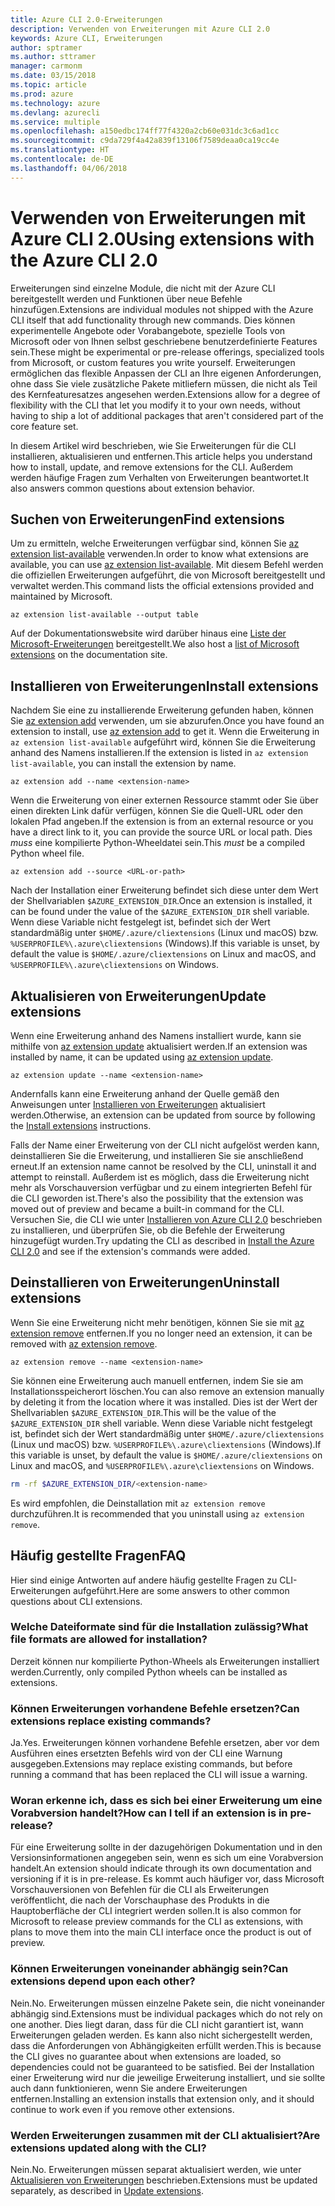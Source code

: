 ```yaml
---
title: Azure CLI 2.0-Erweiterungen
description: Verwenden von Erweiterungen mit Azure CLI 2.0
keywords: Azure CLI, Erweiterungen
author: sptramer
ms.author: sttramer
manager: carmonm
ms.date: 03/15/2018
ms.topic: article
ms.prod: azure
ms.technology: azure
ms.devlang: azurecli
ms.service: multiple
ms.openlocfilehash: a150edbc174ff77f4320a2cb60e031dc3c6ad1cc
ms.sourcegitcommit: c9da729f4a42a839f13106f7589deaa0ca19cc4e
ms.translationtype: HT
ms.contentlocale: de-DE
ms.lasthandoff: 04/06/2018
---
```

# <a name="using-extensions-with-the-azure-cli-20"></a><span data-ttu-id="fcee5-104">Verwenden von Erweiterungen mit Azure CLI 2.0</span><span class="sxs-lookup"><span data-stu-id="fcee5-104">Using extensions with the Azure CLI 2.0</span></span>

<span data-ttu-id="fcee5-105">Erweiterungen sind einzelne Module, die nicht mit der Azure CLI bereitgestellt werden und Funktionen über neue Befehle hinzufügen.</span><span class="sxs-lookup"><span data-stu-id="fcee5-105">Extensions are individual modules not shipped with the Azure CLI itself that add functionality through new commands.</span></span> <span data-ttu-id="fcee5-106">Dies können experimentelle Angebote oder Vorabangebote, spezielle Tools von Microsoft oder von Ihnen selbst geschriebene benutzerdefinierte Features sein.</span><span class="sxs-lookup"><span data-stu-id="fcee5-106">These might be experimental or pre-release offerings, specialized tools from Microsoft, or custom features you write yourself.</span></span> <span data-ttu-id="fcee5-107">Erweiterungen ermöglichen das flexible Anpassen der CLI an Ihre eigenen Anforderungen, ohne dass Sie viele zusätzliche Pakete mitliefern müssen, die nicht als Teil des Kernfeaturesatzes angesehen werden.</span><span class="sxs-lookup"><span data-stu-id="fcee5-107">Extensions allow for a degree of flexibility with the CLI that let you modify it to your own needs, without having to ship a lot of additional packages that aren't considered part of the core feature set.</span></span>

<span data-ttu-id="fcee5-108">In diesem Artikel wird beschrieben, wie Sie Erweiterungen für die CLI installieren, aktualisieren und entfernen.</span><span class="sxs-lookup"><span data-stu-id="fcee5-108">This article helps you understand how to install, update, and remove extensions for the CLI.</span></span> <span data-ttu-id="fcee5-109">Außerdem werden häufige Fragen zum Verhalten von Erweiterungen beantwortet.</span><span class="sxs-lookup"><span data-stu-id="fcee5-109">It also answers common questions about extension behavior.</span></span>

## <a name="find-extensions"></a><span data-ttu-id="fcee5-110">Suchen von Erweiterungen</span><span class="sxs-lookup"><span data-stu-id="fcee5-110">Find extensions</span></span>

<span data-ttu-id="fcee5-111">Um zu ermitteln, welche Erweiterungen verfügbar sind, können Sie [az extension list-available](/cli/azure/extension#az-extension-list-available) verwenden.</span><span class="sxs-lookup"><span data-stu-id="fcee5-111">In order to know what extensions are available, you can use [az extension list-available](/cli/azure/extension#az-extension-list-available).</span></span> <span data-ttu-id="fcee5-112">Mit diesem Befehl werden die offiziellen Erweiterungen aufgeführt, die von Microsoft bereitgestellt und verwaltet werden.</span><span class="sxs-lookup"><span data-stu-id="fcee5-112">This command lists the official extensions provided and maintained by Microsoft.</span></span>

```azurecli
az extension list-available --output table
```

<span data-ttu-id="fcee5-113">Auf der Dokumentationswebsite wird darüber hinaus eine [Liste der Microsoft-Erweiterungen](azure-cli-extensions-list.md) bereitgestellt.</span><span class="sxs-lookup"><span data-stu-id="fcee5-113">We also host a [list of Microsoft extensions](azure-cli-extensions-list.md) on the documentation site.</span></span>

## <a name="install-extensions"></a><span data-ttu-id="fcee5-114">Installieren von Erweiterungen</span><span class="sxs-lookup"><span data-stu-id="fcee5-114">Install extensions</span></span>

<span data-ttu-id="fcee5-115">Nachdem Sie eine zu installierende Erweiterung gefunden haben, können Sie [az extension add](https://docs.microsoft.com/en-us/cli/azure/extension#az-extension-add) verwenden, um sie abzurufen.</span><span class="sxs-lookup"><span data-stu-id="fcee5-115">Once you have found an extension to install, use [az extension add](https://docs.microsoft.com/en-us/cli/azure/extension#az-extension-add) to get it.</span></span> <span data-ttu-id="fcee5-116">Wenn die Erweiterung in `az extension list-available` aufgeführt wird, können Sie die Erweiterung anhand des Namens installieren.</span><span class="sxs-lookup"><span data-stu-id="fcee5-116">If the extension is listed in `az extension list-available`, you can install the extension by name.</span></span>

```azurecli
az extension add --name <extension-name>
```

<span data-ttu-id="fcee5-117">Wenn die Erweiterung von einer externen Ressource stammt oder Sie über einen direkten Link dafür verfügen, können Sie die Quell-URL oder den lokalen Pfad angeben.</span><span class="sxs-lookup"><span data-stu-id="fcee5-117">If the extension is from an external resource or you have a direct link to it, you can provide the source URL or local path.</span></span> <span data-ttu-id="fcee5-118">Dies _muss_ eine kompilierte Python-Wheeldatei sein.</span><span class="sxs-lookup"><span data-stu-id="fcee5-118">This _must_ be a compiled Python wheel file.</span></span>

```azurecli
az extension add --source <URL-or-path>
```

<span data-ttu-id="fcee5-119">Nach der Installation einer Erweiterung befindet sich diese unter dem Wert der Shellvariablen `$AZURE_EXTENSION_DIR`.</span><span class="sxs-lookup"><span data-stu-id="fcee5-119">Once an extension is installed, it can be found under the value of the `$AZURE_EXTENSION_DIR` shell variable.</span></span> <span data-ttu-id="fcee5-120">Wenn diese Variable nicht festgelegt ist, befindet sich der Wert standardmäßig unter `$HOME/.azure/cliextensions` (Linux und macOS) bzw. `%USERPROFILE%\.azure\cliextensions` (Windows).</span><span class="sxs-lookup"><span data-stu-id="fcee5-120">If this variable is unset, by default the value is `$HOME/.azure/cliextensions` on Linux and macOS, and `%USERPROFILE%\.azure\cliextensions` on Windows.</span></span>

## <a name="update-extensions"></a><span data-ttu-id="fcee5-121">Aktualisieren von Erweiterungen</span><span class="sxs-lookup"><span data-stu-id="fcee5-121">Update extensions</span></span>

<span data-ttu-id="fcee5-122">Wenn eine Erweiterung anhand des Namens installiert wurde, kann sie mithilfe von [az extension update](https://docs.microsoft.com/en-us/cli/azure/extension#az-extension-update) aktualisiert werden.</span><span class="sxs-lookup"><span data-stu-id="fcee5-122">If an extension was installed by name, it can be updated using [az extension update](https://docs.microsoft.com/en-us/cli/azure/extension#az-extension-update).</span></span>

```azurecli
az extension update --name <extension-name>
```

<span data-ttu-id="fcee5-123">Andernfalls kann eine Erweiterung anhand der Quelle gemäß den Anweisungen unter [Installieren von Erweiterungen](#install-extensions) aktualisiert werden.</span><span class="sxs-lookup"><span data-stu-id="fcee5-123">Otherwise, an extension can be updated from source by following the [Install extensions](#install-extensions) instructions.</span></span>

<span data-ttu-id="fcee5-124">Falls der Name einer Erweiterung von der CLI nicht aufgelöst werden kann, deinstallieren Sie die Erweiterung, und installieren Sie sie anschließend erneut.</span><span class="sxs-lookup"><span data-stu-id="fcee5-124">If an extension name cannot be resolved by the CLI, uninstall it and attempt to reinstall.</span></span> <span data-ttu-id="fcee5-125">Außerdem ist es möglich, dass die Erweiterung nicht mehr als Vorschauversion verfügbar und zu einem integrierten Befehl für die CLI geworden ist.</span><span class="sxs-lookup"><span data-stu-id="fcee5-125">There's also the possibility that the extension was moved out of preview and became a built-in command for the CLI.</span></span> <span data-ttu-id="fcee5-126">Versuchen Sie, die CLI wie unter [Installieren von Azure CLI 2.0](install-azure-cli.md) beschrieben zu installieren, und überprüfen Sie, ob die Befehle der Erweiterung hinzugefügt wurden.</span><span class="sxs-lookup"><span data-stu-id="fcee5-126">Try updating the CLI as described in [Install the Azure CLI 2.0](install-azure-cli.md) and see if the extension's commands were added.</span></span> 

## <a name="uninstall-extensions"></a><span data-ttu-id="fcee5-127">Deinstallieren von Erweiterungen</span><span class="sxs-lookup"><span data-stu-id="fcee5-127">Uninstall extensions</span></span>

<span data-ttu-id="fcee5-128">Wenn Sie eine Erweiterung nicht mehr benötigen, können Sie sie mit [az extension remove](https://docs.microsoft.com/en-us/cli/azure/extension#az-extension-remove) entfernen.</span><span class="sxs-lookup"><span data-stu-id="fcee5-128">If you no longer need an extension, it can be removed with [az extension remove](https://docs.microsoft.com/en-us/cli/azure/extension#az-extension-remove).</span></span>

```azurecli
az extension remove --name <extension-name>
```

<span data-ttu-id="fcee5-129">Sie können eine Erweiterung auch manuell entfernen, indem Sie sie am Installationsspeicherort löschen.</span><span class="sxs-lookup"><span data-stu-id="fcee5-129">You can also remove an extension manually by deleting it from the location where it was installed.</span></span> <span data-ttu-id="fcee5-130">Dies ist der Wert der Shellvariablen `$AZURE_EXTENSION_DIR`.</span><span class="sxs-lookup"><span data-stu-id="fcee5-130">This will be the value of the `$AZURE_EXTENSION_DIR` shell variable.</span></span> <span data-ttu-id="fcee5-131">Wenn diese Variable nicht festgelegt ist, befindet sich der Wert standardmäßig unter `$HOME/.azure/cliextensions` (Linux und macOS) bzw. `%USERPROFILE%\.azure\cliextensions` (Windows).</span><span class="sxs-lookup"><span data-stu-id="fcee5-131">If this variable is unset, by default the value is `$HOME/.azure/cliextensions` on Linux and macOS, and `%USERPROFILE%\.azure\cliextensions` on Windows.</span></span>

```bash
rm -rf $AZURE_EXTENSION_DIR/<extension-name>
```

<span data-ttu-id="fcee5-132">Es wird empfohlen, die Deinstallation mit `az extension remove` durchzuführen.</span><span class="sxs-lookup"><span data-stu-id="fcee5-132">It is recommended that you uninstall using `az extension remove`.</span></span>

## <a name="faq"></a><span data-ttu-id="fcee5-133">Häufig gestellte Fragen</span><span class="sxs-lookup"><span data-stu-id="fcee5-133">FAQ</span></span>

<span data-ttu-id="fcee5-134">Hier sind einige Antworten auf andere häufig gestellte Fragen zu CLI-Erweiterungen aufgeführt.</span><span class="sxs-lookup"><span data-stu-id="fcee5-134">Here are some answers to other common questions about CLI extensions.</span></span>

### <a name="what-file-formats-are-allowed-for-installation"></a><span data-ttu-id="fcee5-135">Welche Dateiformate sind für die Installation zulässig?</span><span class="sxs-lookup"><span data-stu-id="fcee5-135">What file formats are allowed for installation?</span></span>

<span data-ttu-id="fcee5-136">Derzeit können nur kompilierte Python-Wheels als Erweiterungen installiert werden.</span><span class="sxs-lookup"><span data-stu-id="fcee5-136">Currently, only compiled Python wheels can be installed as extensions.</span></span>

### <a name="can-extensions-replace-existing-commands"></a><span data-ttu-id="fcee5-137">Können Erweiterungen vorhandene Befehle ersetzen?</span><span class="sxs-lookup"><span data-stu-id="fcee5-137">Can extensions replace existing commands?</span></span>

<span data-ttu-id="fcee5-138">Ja.</span><span class="sxs-lookup"><span data-stu-id="fcee5-138">Yes.</span></span> <span data-ttu-id="fcee5-139">Erweiterungen können vorhandene Befehle ersetzen, aber vor dem Ausführen eines ersetzten Befehls wird von der CLI eine Warnung ausgegeben.</span><span class="sxs-lookup"><span data-stu-id="fcee5-139">Extensions may replace existing commands, but before running a command that has been replaced the CLI will issue a warning.</span></span>

### <a name="how-can-i-tell-if-an-extension-is-in-pre-release"></a><span data-ttu-id="fcee5-140">Woran erkenne ich, dass es sich bei einer Erweiterung um eine Vorabversion handelt?</span><span class="sxs-lookup"><span data-stu-id="fcee5-140">How can I tell if an extension is in pre-release?</span></span>

<span data-ttu-id="fcee5-141">Für eine Erweiterung sollte in der dazugehörigen Dokumentation und in den Versionsinformationen angegeben sein, wenn es sich um eine Vorabversion handelt.</span><span class="sxs-lookup"><span data-stu-id="fcee5-141">An extension should indicate through its own documentation and versioning if it is in pre-release.</span></span> <span data-ttu-id="fcee5-142">Es kommt auch häufiger vor, dass Microsoft Vorschauversionen von Befehlen für die CLI als Erweiterungen veröffentlicht, die nach der Vorschauphase des Produkts in die Hauptoberfläche der CLI integriert werden sollen.</span><span class="sxs-lookup"><span data-stu-id="fcee5-142">It is also common for Microsoft to release preview commands for the CLI as extensions, with plans to move them into the main CLI interface once the product is out of preview.</span></span>

### <a name="can-extensions-depend-upon-each-other"></a><span data-ttu-id="fcee5-143">Können Erweiterungen voneinander abhängig sein?</span><span class="sxs-lookup"><span data-stu-id="fcee5-143">Can extensions depend upon each other?</span></span>

<span data-ttu-id="fcee5-144">Nein.</span><span class="sxs-lookup"><span data-stu-id="fcee5-144">No.</span></span> <span data-ttu-id="fcee5-145">Erweiterungen müssen einzelne Pakete sein, die nicht voneinander abhängig sind.</span><span class="sxs-lookup"><span data-stu-id="fcee5-145">Extensions must be individual packages which do not rely on one another.</span></span> <span data-ttu-id="fcee5-146">Dies liegt daran, dass für die CLI nicht garantiert ist, wann Erweiterungen geladen werden. Es kann also nicht sichergestellt werden, dass die Anforderungen von Abhängigkeiten erfüllt werden.</span><span class="sxs-lookup"><span data-stu-id="fcee5-146">This is because the CLI gives no guarantee about when extensions are loaded, so dependencies could not be guaranteed to be satisfied.</span></span> <span data-ttu-id="fcee5-147">Bei der Installation einer Erweiterung wird nur die jeweilige Erweiterung installiert, und sie sollte auch dann funktionieren, wenn Sie andere Erweiterungen entfernen.</span><span class="sxs-lookup"><span data-stu-id="fcee5-147">Installing an extension installs that extension only, and it should continue to work even if you remove other extensions.</span></span>

### <a name="are-extensions-updated-along-with-the-cli"></a><span data-ttu-id="fcee5-148">Werden Erweiterungen zusammen mit der CLI aktualisiert?</span><span class="sxs-lookup"><span data-stu-id="fcee5-148">Are extensions updated along with the CLI?</span></span>

<span data-ttu-id="fcee5-149">Nein.</span><span class="sxs-lookup"><span data-stu-id="fcee5-149">No.</span></span> <span data-ttu-id="fcee5-150">Erweiterungen müssen separat aktualisiert werden, wie unter [Aktualisieren von Erweiterungen](#update-extensions) beschrieben.</span><span class="sxs-lookup"><span data-stu-id="fcee5-150">Extensions must be updated separately, as described in [Update extensions](#update-extensions).</span></span>
